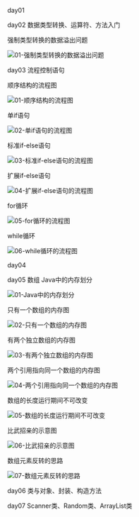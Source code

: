 day01







day02 数据类型转换、运算符、方法入门

强制类型转换的数据溢出问题

![01-强制类型转换的数据溢出问题](https://unleashed.oss-cn-beijing.aliyuncs.com/picgo/01-%E5%BC%BA%E5%88%B6%E7%B1%BB%E5%9E%8B%E8%BD%AC%E6%8D%A2%E7%9A%84%E6%95%B0%E6%8D%AE%E6%BA%A2%E5%87%BA%E9%97%AE%E9%A2%98.png)

day03 流程控制语句

顺序结构的流程图

![01-顺序结构的流程图](https://unleashed.oss-cn-beijing.aliyuncs.com/picgo/01-%E9%A1%BA%E5%BA%8F%E7%BB%93%E6%9E%84%E7%9A%84%E6%B5%81%E7%A8%8B%E5%9B%BE.png)

单if语句

![02-单if语句的流程图](https://unleashed.oss-cn-beijing.aliyuncs.com/picgo/02-%E5%8D%95if%E8%AF%AD%E5%8F%A5%E7%9A%84%E6%B5%81%E7%A8%8B%E5%9B%BE.png)

标准if-else语句

![03-标准if-else语句的流程图](https://unleashed.oss-cn-beijing.aliyuncs.com/picgo/03-%E6%A0%87%E5%87%86if-else%E8%AF%AD%E5%8F%A5%E7%9A%84%E6%B5%81%E7%A8%8B%E5%9B%BE.png)

扩展if-else语句

![04-扩展if-else语句的流程图](https://unleashed.oss-cn-beijing.aliyuncs.com/picgo/04-%E6%89%A9%E5%B1%95if-else%E8%AF%AD%E5%8F%A5%E7%9A%84%E6%B5%81%E7%A8%8B%E5%9B%BE.png)

for循环

![05-for循环的流程图](https://unleashed.oss-cn-beijing.aliyuncs.com/picgo/05-for%E5%BE%AA%E7%8E%AF%E7%9A%84%E6%B5%81%E7%A8%8B%E5%9B%BE.png)

while循环

![06-while循环的流程图](https://unleashed.oss-cn-beijing.aliyuncs.com/picgo/06-while%E5%BE%AA%E7%8E%AF%E7%9A%84%E6%B5%81%E7%A8%8B%E5%9B%BE.png)

day04 


day05 数组
Java中的内存划分

![01-Java中的内存划分](https://unleashed.oss-cn-beijing.aliyuncs.com/picgo/01-Java%E4%B8%AD%E7%9A%84%E5%86%85%E5%AD%98%E5%88%92%E5%88%86.png)

只有一个数组的内存图

![02-只有一个数组的内存图](https://unleashed.oss-cn-beijing.aliyuncs.com/picgo/02-%E5%8F%AA%E6%9C%89%E4%B8%80%E4%B8%AA%E6%95%B0%E7%BB%84%E7%9A%84%E5%86%85%E5%AD%98%E5%9B%BE.png)

有两个独立数组的内存图

![03-有两个独立数组的内存图](https://unleashed.oss-cn-beijing.aliyuncs.com/picgo/03-%E6%9C%89%E4%B8%A4%E4%B8%AA%E7%8B%AC%E7%AB%8B%E6%95%B0%E7%BB%84%E7%9A%84%E5%86%85%E5%AD%98%E5%9B%BE.png)

两个引用指向同一个数组的内存图

![04-两个引用指向同一个数组的内存图](https://unleashed.oss-cn-beijing.aliyuncs.com/picgo/04-%E4%B8%A4%E4%B8%AA%E5%BC%95%E7%94%A8%E6%8C%87%E5%90%91%E5%90%8C%E4%B8%80%E4%B8%AA%E6%95%B0%E7%BB%84%E7%9A%84%E5%86%85%E5%AD%98%E5%9B%BE.png)

数组的长度运行期间不可改变

![05-数组的长度运行期间不可改变](https://unleashed.oss-cn-beijing.aliyuncs.com/picgo/05-%E6%95%B0%E7%BB%84%E7%9A%84%E9%95%BF%E5%BA%A6%E8%BF%90%E8%A1%8C%E6%9C%9F%E9%97%B4%E4%B8%8D%E5%8F%AF%E6%94%B9%E5%8F%98.png)

比武招亲的示意图

![06-比武招亲的示意图](https://unleashed.oss-cn-beijing.aliyuncs.com/picgo/06-%E6%AF%94%E6%AD%A6%E6%8B%9B%E4%BA%B2%E7%9A%84%E7%A4%BA%E6%84%8F%E5%9B%BE.png)

数组元素反转的思路

![07-数组元素反转的思路](https://unleashed.oss-cn-beijing.aliyuncs.com/picgo/07-%E6%95%B0%E7%BB%84%E5%85%83%E7%B4%A0%E5%8F%8D%E8%BD%AC%E7%9A%84%E6%80%9D%E8%B7%AF.png)


day06 类与对象、封装、构造方法



day07 Scanner类、Random类、ArrayList类







